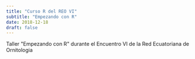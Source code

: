 ```yaml
---
title: "Curso R del REO VI"
subtitle: "Empezando con R"
date: 2018-12-18
draft: false
---
```



Taller "Empezando con R" durante el Encuentro VI de la Red Ecuatoriana de Ornitologia
